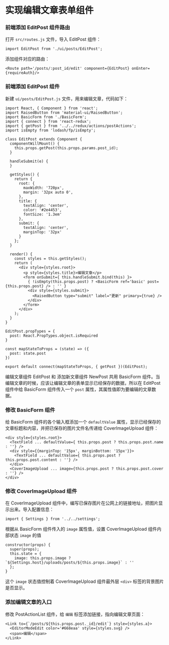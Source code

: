 # 实现编辑文章表单组件

### 前端添加 EditPost 组件路由

打开 `src/routes.js` 文件，导入 EditPost 组件：

```
import EditPost from './ui/posts/EditPost';
```

添加组件对应的路由：

```
<Route path='/posts/:post_id/edit' component={EditPost} onEnter={requireAuth}/>
```

### 前端添加 EditPost 组件

新建 `ui/posts/EditPost.js` 文件，用来编辑文章，代码如下：

```
import React, { Component } from 'react';
import RaisedButton from 'material-ui/RaisedButton';
import BasicForm from './BasicForm';
import { connect } from 'react-redux';
import { getPost } from '../../redux/actions/postActions';
import isEmpty from 'lodash/fp/isEmpty';

class EditPost extends Component {
  componentWillMount() {
    this.props.getPost(this.props.params.post_id);
  }

  handleSubmit(e) {
  }

  getStyles() {
    return {
      root: {
        maxWidth: '720px',
        margin: '32px auto 0',
      },
      title: {
        textAlign: 'center',
        color: '#2e4453',
        fontSize: '1.3em'
      },
      submit: {
        textAlign: 'center',
        marginTop: '32px'
      }
    };
  }

  render() {
    const styles = this.getStyles();
    return (
      <div style={styles.root}>
        <p style={styles.title}>编辑文章</p>
        <form onSubmit={ this.handleSubmit.bind(this) }>
          { !isEmpty(this.props.post) ? <BasicForm ref='basic' post={this.props.post} /> : '' }
          <div style={styles.submit}>
            <RaisedButton type="submit" label="更新" primary={true} />
          </div>
        </form>
      </div>
    );
  }
}

EditPost.propTypes = {
  post: React.PropTypes.object.isRequired
}

const mapStateToProps = (state) => ({
  post: state.post
})

export default connect(mapStateToProps, { getPost })(EditPost);
```

编辑文章组件 EditPost 和 添加新文章组件 NewPost 共用 BasicForm 组件。当编辑文章的时候，应该让编辑文章的表单显示已经保存的数据，所以在 EditPost 组件中给 BasicForm 组件传入一个 `post` 属性，其属性值即为要编辑的文章数据。

### 修改 BasicForm 组件

给 BasicForm 组件的各个输入框添加一个 `defaultValue` 属性，显示已经保存的文章标题和内容，并把已保存的图片文件名传递给 CoverImageUpload 组件：

```
<div style={styles.root}>
  <TextField ... defaultValue={ this.props.post ? this.props.post.name : ''} />
  <div style={{marginTop: '15px', marginBottom: '15px'}}>
    <TextField ... defaultValue={ this.props.post ? this.props.post.content : ''} />
  </div>
  <CoverImageUpload ... image={this.props.post ? this.props.post.cover : ''} />
</div>
```

### 修改 CoverImageUpload 组件

在 CoverImageUpload 组件中，编写已保存图片在公网上的链接地址，把图片显示出来。导入配置信息：

```
import { Settings } from '../../settings';
```

根据从 BasicForm 组件传入的 `image` 属性值，设置 CoverImageUpload 组件内部状态 `image` 的值

```
constructor(props) {
  super(props);
  this.state = {
    image: this.props.image ? `${Settings.host}/uploads/posts/${this.props.image}` : ''
  };
}
```

这个 `image` 状态值控制着 CoverImageUpload 组件最外层 `<div>` 标签的背景图片是否显示。

### 添加编辑文章的入口

修改 PostActionList 组件，给 `编辑` 标签添加链接，指向编辑文章页面：

```
<Link to={`/posts/${this.props.post._id}/edit`} style={styles.a}>
  <EditorModeEdit color='#668eaa' style={styles.svg} />
  <span>编辑</span>
</Link>
```


